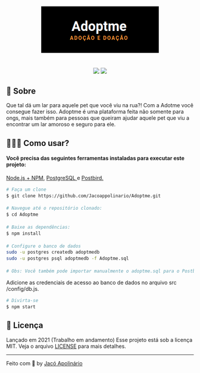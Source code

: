 <h3 align="center">
    <img alt="adoptme" title"#logo" src="public/assets/adoptme.png">
    <br><br>
    <p align="center">
        <img src="https://img.shields.io/badge/By-Jac%C3%B3%20Apolin%C3%A1rio-fd951f">
        <img src="https://img.shields.io/badge/License-MIT-fd951f">
    </p>
</h3>

## 🚀 Sobre
Que tal dá um lar para aquele pet que você viu na rua?! Com a Adotme você consegue fazer isso. Adoptme é uma plataforma feita não somente para ongs, mais também para pessoas que queiram ajudar aquele pet que viu a encontrar um lar amoroso e seguro para ele.

## 👷🏾‍♂️ Como usar?

<h4> Você precisa das seguintes ferramentas instaladas para executar este projeto: </h4>
 <p> <a href="https://nodejs.org/en/">Node.js + NPM<a>, <a href="https://www.postgresql.org/download/"> PostgreSQL </a> e <a href="https://www.electronjs.org/apps/postbird"> Postbird. </a> </p>

```bash
# Faça um clone
$ git clone https://github.com/Jacoappolinario/Adoptme.git

# Navegue até o repositório clonado:
$ cd Adoptme

# Baixe as dependências:
$ npm install

# Configure o banco de dados
sudo -u postgres createdb adoptmedb
sudo -u postgres psql adoptmedb -f Adoptme.sql 

# Obs: Você também pode importar manualmente o adoptme.sql para o Postbird.
```
Adicione as credenciais de acesso ao banco de dados no arquivo src /config/db.js.

```bash
# Divirta-se
$ npm start
```

## 📕 Licença
Lançado em 2021 (Trabalho em andamento) Esse projeto está sob a licença MIT. Veja o arquivo [LICENSE](/LICENSE) para mais detalhes.

---

Feito com 💙 by [Jacó Apolinário](https://www.linkedin.com/in/jacoapolinario/)
